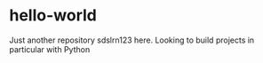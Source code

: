 # hello-world
Just another repository
sdslrn123 here. Looking to build projects in particular with Python
